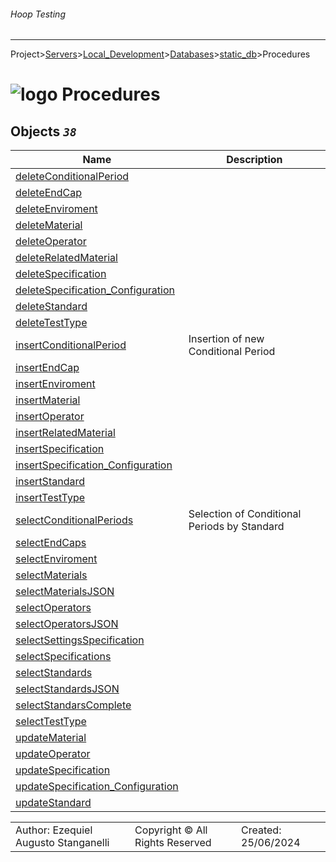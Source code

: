 ###### Hoop Testing
___
Project>[Servers](../../../../Servers.md)>[Local_Development](../../../Local_Development.md)>[Databases](../../Databases.md)>[static_db](../static_db.md)>Procedures


# ![logo](../../../../../Images/folder64.svg) Procedures



## <a name="#Procedures"></a>Objects _`38`_
|Name|Description|
|---|---|
|[deleteConditionalPeriod](deleteConditionalPeriod.md)||
|[deleteEndCap](deleteEndCap.md)||
|[deleteEnviroment](deleteEnviroment.md)||
|[deleteMaterial](deleteMaterial.md)||
|[deleteOperator](deleteOperator.md)||
|[deleteRelatedMaterial](deleteRelatedMaterial.md)||
|[deleteSpecification](deleteSpecification.md)||
|[deleteSpecification_Configuration](deleteSpecification_Configuration.md)||
|[deleteStandard](deleteStandard.md)||
|[deleteTestType](deleteTestType.md)||
|[insertConditionalPeriod](insertConditionalPeriod.md)|Insertion of new Conditional Period|
|[insertEndCap](insertEndCap.md)||
|[insertEnviroment](insertEnviroment.md)||
|[insertMaterial](insertMaterial.md)||
|[insertOperator](insertOperator.md)||
|[insertRelatedMaterial](insertRelatedMaterial.md)||
|[insertSpecification](insertSpecification.md)||
|[insertSpecification_Configuration](insertSpecification_Configuration.md)||
|[insertStandard](insertStandard.md)||
|[insertTestType](insertTestType.md)||
|[selectConditionalPeriods](selectConditionalPeriods.md)|Selection of Conditional Periods by Standard|
|[selectEndCaps](selectEndCaps.md)||
|[selectEnviroment](selectEnviroment.md)||
|[selectMaterials](selectMaterials.md)||
|[selectMaterialsJSON](selectMaterialsJSON.md)||
|[selectOperators](selectOperators.md)||
|[selectOperatorsJSON](selectOperatorsJSON.md)||
|[selectSettingsSpecification](selectSettingsSpecification.md)||
|[selectSpecifications](selectSpecifications.md)||
|[selectStandards](selectStandards.md)||
|[selectStandardsJSON](selectStandardsJSON.md)||
|[selectStandarsComplete](selectStandarsComplete.md)||
|[selectTestType](selectTestType.md)||
|[updateMaterial](updateMaterial.md)||
|[updateOperator](updateOperator.md)||
|[updateSpecification](updateSpecification.md)||
|[updateSpecification_Configuration](updateSpecification_Configuration.md)||
|[updateStandard](updateStandard.md)||

||||
|---|---|---|
|Author: Ezequiel Augusto Stanganelli|Copyright © All Rights Reserved|Created: 25/06/2024|